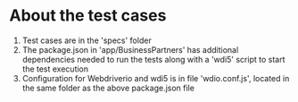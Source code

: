 # About the test cases
1. Test cases are in the 'specs' folder
2. The package.json in 'app/BusinessPartners' has additional dependencies needed to run the tests along with a 'wdi5' script to start the test execution
2. Configuration for Webdriverio and wdi5 is in file 'wdio.conf.js', located in the same folder as the above package.json file 
